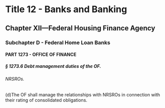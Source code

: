 
# Title 12 - Banks and Banking
## Chapter XII—Federal Housing Finance Agency
### Subchapter D - Federal Home Loan Banks
#### PART 1273 - OFFICE OF FINANCE
##### § 1273.6 Debt management duties of the OF.
###### NRSROs.

(d)The OF shall manage the relationships with NRSROs in connection with their rating of consolidated obligations.

